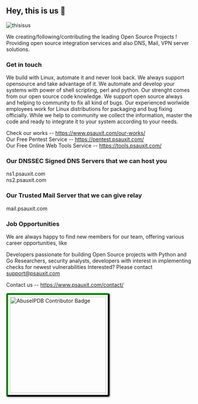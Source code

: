 ## Hey, this is us :wave:

![thisisus](https://user-images.githubusercontent.com/25556606/216186940-bc89ceb7-9029-4453-a98e-8a1339be528e.png)

We creating/following/contributing the leading Open Source Projects ! Providing open source integration services and also DNS, Mail, VPN server solutions.

### Get in touch
We build with Linux, automate it and never look back. We always support opensource and take advantage of it. We automate and develop your systems with power of shell scripting, perl and python. Our strenght comes from our open source code knowledge. We support open source always and helping to community to fix all kind of bugs. Our experienced worlwide employees work for Linux distributions for packaging and bug fixing officially. While we help to community we collect the information, master the code and ready to integrate it to your system according to your needs.

Check our works -- https://www.psauxit.com/our-works/<br/>
Our Free Pentest Service -- https://pentest.psauxit.com/<br/>
Our Free Online Web Tools Service -- https://tools.psauxit.com/


### Our DNSSEC Signed DNS Servers that we can host you
ns1.psauxit.com<br/>
ns2.psauxit.com

### Our Trusted Mail Server that we can give relay
mail.psauxit.com <br/>

### Job Opportunities
We are always happy to find new members for our team, offering various career opportunities, like

Developers passionate for building Open Source projects with Python and Go
Researchers, security analysts, developers with interest in implementing checks for newest vulnerabilities
Interested? Please contact support@psauxit.com

Contact us -- https://www.psauxit.com/contact/

<a href="https://www.abuseipdb.com/user/50466" title="AbuseIPDB is an IP address blacklist for webmasters and sysadmins to report IP addresses engaging in abusive behavior on their networks">
	<img src="https://www.abuseipdb.com/contributor/50466.svg" alt="AbuseIPDB Contributor Badge" style="width: 260px;border-radius: 5px;border-top: 5px solid #058403;border-right: 5px solid #111;border-bottom: 5px solid #111;border-left: 5px solid #058403;padding: 5px;box-shadow: 2px 2px 1px 1px rgba(0, 0, 0, .2);">
</a>
